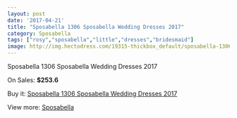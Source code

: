 ```yaml
---
layout: post
date: '2017-04-21'
title: "Sposabella 1306 Sposabella Wedding Dresses 2017"
category: Sposabella
tags: ["rosy","sposabella","little","dresses","bridesmaid"]
image: http://img.hectodress.com/19315-thickbox_default/sposabella-1306-sposabella-wedding-dresses-2013.jpg
---
```

Sposabella 1306 Sposabella Wedding Dresses 2017

On Sales: **$253.6**
<a href="https://www.hectodress.com/sposabella/9029-sposabella-1306-sposabella-wedding-dresses-2013.html"><amp-img layout="responsive" width="600" height="600" src="//img.hectodress.com/19315-thickbox_default/sposabella-1306-sposabella-wedding-dresses-2013.jpg" alt="Sposabella 1306 Sposabella Wedding Dresses 2017 0" /></a>

Buy it: [Sposabella 1306 Sposabella Wedding Dresses 2017](https://www.hectodress.com/sposabella/9029-sposabella-1306-sposabella-wedding-dresses-2013.html "Sposabella 1306 Sposabella Wedding Dresses 2017")

View more: [Sposabella](https://www.hectodress.com/152-sposabella "Sposabella")